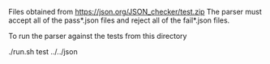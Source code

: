 Files obtained from https://json.org/JSON_checker/test.zip
The parser must accept all of the pass*.json files and reject all of the fail*.json files.

To run the parser against the tests from this directory

   ./run.sh test ../../json
